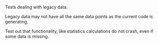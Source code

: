 Tests dealing with legacy data.

Legacy data may not have all the same data points as the current code is generating.

Test out that functionality, like statistics calculations do not crash, even if some data is missing.